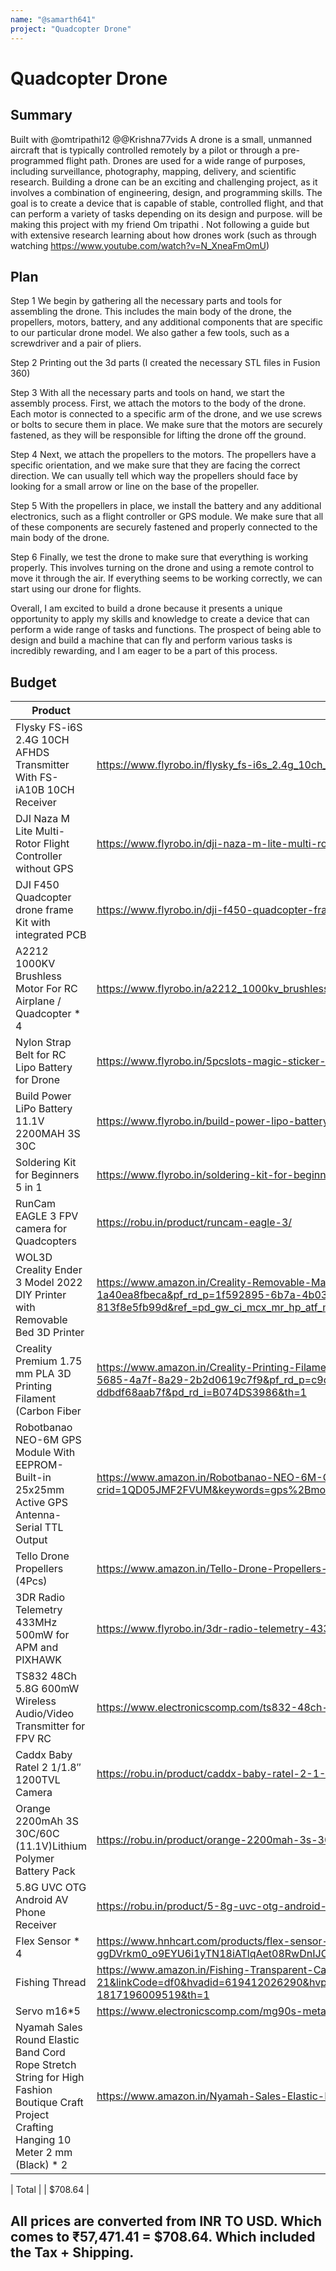 ```yaml
---
name: "@samarth641"
project: "Quadcopter Drone"
---
```


# Quadcopter Drone

## Summary
Built with @omtripathi12 @@Krishna77vids 
A drone is a small, unmanned aircraft that is typically controlled remotely by a pilot or through a pre-programmed flight path. 
Drones are used for a wide range of purposes, including surveillance, photography, mapping, delivery, and scientific research.
Building a drone can be an exciting and challenging project, as it involves a combination of engineering, design, and programming skills. 
The goal is to create a device that is capable of stable, controlled flight, and that can perform a variety of tasks depending on its design and purpose.
will be making this project with my friend Om tripathi .
Not following a guide but with extensive research learning about how drones work (such as through watching https://www.youtube.com/watch?v=N_XneaFmOmU)
## Plan

Step 1 We begin by gathering all the necessary parts and tools for assembling the drone. This includes the main body of the drone, the propellers, motors, battery, and any additional components that are specific to our particular drone model. We also gather a few tools, such as a screwdriver and a pair of pliers.

Step 2 Printing out the 3d parts (I created the necessary STL files in Fusion 360) 

Step 3 With all the necessary parts and tools on hand, we start the assembly process. First, we attach the motors to the body of the drone. Each motor is connected to a specific arm of the drone, and we use screws or bolts to secure them in place. We make sure that the motors are securely fastened, as they will be responsible for lifting the drone off the ground.

Step 4 Next, we attach the propellers to the motors. The propellers have a specific orientation, and we make sure that they are facing the correct direction. We can usually tell which way the propellers should face by looking for a small arrow or line on the base of the propeller.

Step 5 With the propellers in place, we install the battery and any additional electronics, such as a flight controller or GPS module. We make sure that all of these components are securely fastened and properly connected to the main body of the drone.

Step 6 Finally, we test the drone to make sure that everything is working properly. This involves turning on the drone and using a remote control to move it through the air. If everything seems to be working correctly, we can start using our drone for flights.



Overall, I am excited to build a drone because it presents a unique opportunity to apply my skills and knowledge to create a device that can perform
a wide range of tasks and functions. The prospect of being able to design and build a machine that can fly and perform various tasks is incredibly rewarding, 
and I am eager to be a part of this process.

## Budget

| Product         | Supplier/Link                         | Cost   |
| --------------- | ------------------------------------- | ------ |
| Flysky FS-i6S 2.4G 10CH AFHDS Transmitter With FS-iA10B 10CH Receiver   | https://www.flyrobo.in/flysky_fs-i6s_2.4g_10ch_afhds_2a_transmitter | $83.24  |
| DJI Naza M Lite Multi-Rotor Flight Controller without GPS | https://www.flyrobo.in/dji-naza-m-lite-multi-rotor-flight-controller-without-gps  | $74.79 |
| DJI F450 Quadcopter drone frame Kit with integrated PCB | https://www.flyrobo.in/dji-f450-quadcopter-frame-kit-with-integrated-pcb  | $9.04 |
| A2212 1000KV Brushless Motor For RC Airplane / Quadcopter * 4 | https://www.flyrobo.in/a2212_1000kv_brushless_motor_for_rc_airplane | $22.63 |
| Nylon Strap Belt for RC Lipo Battery for Drone | https://www.flyrobo.in/5pcslots-magic-sticker-20x270mm-rc-lipo-battery-nylon-strap-belt-reusable-antiskid-cable-tie-down-strap-for-rc-lipo-battery  | $0.47 |
| Build Power LiPo Battery 11.1V 2200MAH 3S 30C | https://www.flyrobo.in/build-power-lipo-battery-11.1v-2200mah-3s-30c?search=battery&description=true | $18.08 |
| Soldering Kit for Beginners 5 in 1 | https://www.flyrobo.in/soldering-kit-for-beginners-5-1 | $4.21 |
| RunCam EAGLE 3 FPV camera for Quadcopters | https://robu.in/product/runcam-eagle-3/ | $38.60 |
| WOL3D Creality Ender 3 Model 2022 DIY Printer with Removable Bed 3D Printer | https://www.amazon.in/Creality-Removable-Magnetic-3D-220x220x250mm/dp/B07P5YBN6M/?_encoding=UTF8&pd_rd_w=Q1zQY&content-id=amzn1.sym.1f592895-6b7a-4b03-9d72-1a40ea8fbeca&pf_rd_p=1f592895-6b7a-4b03-9d72-1a40ea8fbeca&pf_rd_r=ANV7YYVPYKDPCFPD69YS&pd_rd_wg=r6K2E&pd_rd_r=04bc56ca-18b9-4931-a9cb-813f8e5fb99d&ref_=pd_gw_ci_mcx_mr_hp_atf_m&th=1| $174.29 |
| Creality Premium 1.75 mm PLA 3D Printing Filament (Carbon Fiber | https://www.amazon.in/Creality-Printing-Filament-Carbon-Fiber/dp/B074DS3986/ref=pd_day0fbt_img_sccl_1/261-2814919-0635564?pd_rd_w=xL45H&content-id=amzn1.sym.c9d7333c-5685-4a7f-8a29-2b2d0619c7f9&pf_rd_p=c9d7333c-5685-4a7f-8a29-2b2d0619c7f9&pf_rd_r=VTV5RSV4NXVFJQ3HXD17&pd_rd_wg=tAQca&pd_rd_r=ec496aea-ffdb-4b43-bfed-ddbdf68aab7f&pd_rd_i=B074DS3986&th=1 | $36.52 |
| Robotbanao NEO-6M GPS Module With EEPROM-Built-in 25x25mm Active GPS Antenna- Serial TTL Output | https://www.amazon.in/Robotbanao-NEO-6M-GPS-Module-Pack/dp/B09FM25ZMT/ref=sr_1_1_sspa?crid=1QD05JMF2FVUM&keywords=gps%2Bmodule%2Bfor%2Bdrone&qid=1672172061&sprefix=gps%2Bmod%2Caps%2C191&sr=8-1-spons&sp_csd=d2lkZ2V0TmFtZT1zcF9hdGY&th=1 | $0|
| Tello Drone Propellers (4Pcs) | https://www.amazon.in/Tello-Drone-Propellers-4Pcs/dp/B07Q3QD3KS/ref=sr_1_14?keywords=drone+propellers&qid=1672171819&sr=8-14 | $7 |
| 3DR Radio Telemetry 433MHz 500mW for APM and PIXHAWK | https://www.flyrobo.in/3dr-radio-telemetry-433mhz-500mw-for-apm-and-pixhawk |  $104.78 |
| TS832 48Ch 5.8G 600mW Wireless Audio/Video Transmitter for FPV RC | https://www.electronicscomp.com/ts832-48ch-5.8g-600mw-wireless-audio-video-transmitter-for-fpv-rc | $14.78|
| Caddx Baby Ratel 2 1/1.8″ 1200TVL Camera | https://robu.in/product/caddx-baby-ratel-2-1-1-8-1200tvl-camera/ |  $40.92 |
| Orange 2200mAh 3S 30C/60C (11.1V)Lithium Polymer Battery Pack | https://robu.in/product/orange-2200mah-3s-30c60c-lithium-polymer-battery-pack-lipo/ | $20.95 |
| 5.8G UVC OTG Android AV Phone Receiver | https://robu.in/product/5-8g-uvc-otg-android-phone-receiver/ |  $27.11  |
| Flex Sensor * 4| https://www.hnhcart.com/products/flex-sensor-2-2a-bend-sensor-for-hand-gesture-recognition?gclid=CjwKCAiAqt-dBhBcEiwATw-ggDVrkm0_o9EYU6i1yTN18iATlqAet08RwDnIJOGtL9zuivSCN5jsQxoC6LUQAvD_BwE| $18.54|
| Fishing Thread| https://www.amazon.in/Fishing-Transparent-Casting-20-Meters/dp/B0B9N8LR6M/ref=asc_df_B0B9N8LR6M/?tag=googleshopdes-21&linkCode=df0&hvadid=619412026290&hvpos=&hvnetw=g&hvrand=17679179516095364323&hvpone=&hvptwo=&hvqmt=&hvdev=c&hvdvcmdl=&hvlocint=&hvlocphy=20458&hvtargid=pla-1817196009519&th=1 | $1.84|
| Servo m16*5| https://www.electronicscomp.com/mg90s-metal-gear-servo-motor?gclid=CjwKCAiAqt-dBhBcEiwATw-ggGjyX5DJ0I3HNszM4a8V1tQ2SmTPWa_a1iSWdPG5rUKb1asaLLLP8hoC_PUQAvD_BwE  | $9.25|
| Nyamah Sales Round Elastic Band Cord Rope Stretch String for High Fashion Boutique Craft Project Crafting Hanging 10 Meter 2 mm (Black) * 2 |  https://www.amazon.in/Nyamah-Sales-Elastic-Boutique-Crafting/dp/B09PJDJ426/ref=sr_1_7?keywords=elastic%2Brope&qid=1673550072&sr=8-7&th=1 | $8.6|

| Total           |                                       | $708.64 |

## All prices are converted from INR TO USD. Which comes to ₹57,471.41 = $708.64. Which included the Tax + Shipping. 
